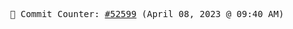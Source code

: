<p align="center">
    <samp>
        📮 Commit Counter: <a href="https://github.com/Javascript-void0/Javascript-void0/commits/main">#52599</a> (April 08, 2023 @ 09:40 AM)
    </samp>
</p>